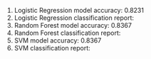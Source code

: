 1. Logistic Regression model accuracy: 0.8231
2. Logistic Regression classification report:
3. Random Forest model accuracy: 0.8367
4. Random Forest classification report:
5. SVM model accuracy: 0.8367
6. SVM classification report:
